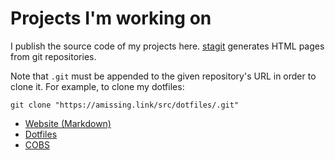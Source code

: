 # Projects I'm working on

I publish the source code of my projects
here. [stagit](https://github.com/oxalorg/stagit) generates HTML pages
from git repositories.

Note that `.git` must be appended to the given repository's URL in order
to clone it. For example, to clone my dotfiles:

```
git clone "https://amissing.link/src/dotfiles/.git"
```

- [Website (Markdown)](/src/website_md)
- [Dotfiles](/src/dotfiles)
- [COBS](/src/cobs)
